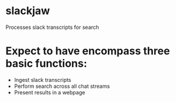 # slackjaw
Processes slack transcripts for search

# Expect to have encompass three basic functions:
- Ingest slack transcripts
- Perform search across all chat streams
- Present results in a webpage
